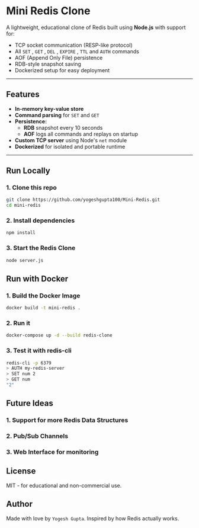 # Mini Redis Clone

A lightweight, educational clone of Redis built using **Node.js** with support for:
- TCP socket communication (RESP-like protocol)
- All `SET` , `GET` , `DEL` , `EXPIRE` , `TTL` and `AUTH` commands
- AOF (Append Only File) persistence
- RDB-style snapshot saving
- Dockerized setup for easy deployment

---

## Features

- **In-memory key-value store**
- **Command parsing** for `SET` and `GET`
- **Persistence:**
  - **RDB** snapshot every 10 seconds
  - **AOF** logs all commands and replays on startup
- **Custom TCP server** using Node's `net` module
- **Dockerized** for isolated and portable runtime

---

## Run Locally 

### 1. Clone this repo 

```bash
git clone https://github.com/yogeshgupta100/Mini-Redis.git
cd mini-redis
```
### 2. Install dependencies

```bash
npm install
```

### 3. Start the Redis Clone

```bash
node server.js
```

## Run with Docker

### 1. Build the Docker Image

```bash
docker build -t mini-redis .
```

### 2. Run it

```bash
docker-compose up -d --build redis-clone
```

### 3. Test it with redis-cli

```bash
redis-cli -p 6379
> AUTH my-redis-server
> SET num 2
> GET num
"2"
```

## Future Ideas

### 1. Support for more Redis Data Structures 
### 2. Pub/Sub Channels
### 3. Web Interface for monitoring

## License
MIT - for educational and non-commercial use.

## Author
Made with love by `Yogesh Gupta`. Inspired by how Redis actually works.

